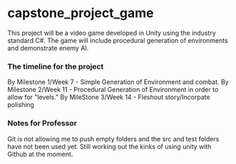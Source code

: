 # capstone_project_game
This project will be a video game developed in Unity using the industry standard C#. The game will include procedural generation of environments and demonstrate enemy AI.

### The timeline for the project
By Milestone 1/Week 7 - Simple Generation of Environment and combat.
By Milestone 2/Week 11 - Procedural Generation of Environment in order to allow for "levels."
By MileStone 3/Week 14 - Fleshout story/Incorpate polishing

### Notes for Professor
Git is not allowing me to push empty folders and the src and test folders have not been used yet. Still working out the kinks of using unity with Github at the moment.